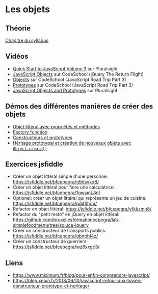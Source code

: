 # Les objets #

## Théorie ##

[Chapitre du syllabus](../syllabus/05_objets.pdf)

## Vidéos ##

- [Quick Start to JavaScript Volume 3](https://app.pluralsight.com/library/courses/quick-start-javascript-3-1918/exercise-files) sur Pluralsight	
- [JavaScript Objects](http://jquery-part2.codeschool.com/levels/2/challenges/1) sur CodeSchool (jQuery The Return Flight)
- [Objects](http://javascript-roadtrip-part3.codeschool.com/levels/4/challenges/1) sur CodeSchool (JavaScript Road Trip Part 3)
- [Prototypes](http://javascript-roadtrip-part3.codeschool.com/levels/5/challenges/1) sur CodeSchool (JavaScript Road Trip Part 3)
- [JavaScript Objects and Prototypes](https://app.pluralsight.com/library/courses/javascript-objects-prototypes/table-of-contents) sur Pluralsight

## Démos des différentes manières de créer des objets ##

- [Objet littéral avec propriétés et méthodes](https://jsfiddle.net/bfcepegra/fmdgt7s1/)
- [Factory function](https://jsfiddle.net/bfcepegra/yknz9gg5/)
- [Constructeurs et prototypes](https://jsfiddle.net/bfcepegra/ka98af72/)
- [Héritage prototypal et création de nouveaux objets avec `Object.create()`](https://jsfiddle.net/bfcepegra/nuhq2v0s/)

## Exercices jsfiddle ##

- Créer un objet littéral simple d'une personne: https://jsfiddle.net/bfcepegra/g9dsvkq8/
- Créer un objet littéral pour faire une calculatrice: https://jsfiddle.net/bfcepegra/1gwsmL4n/
- Optionel: créer un objet littéral qui représente un jeu de cuisine: https://jsfiddle.net/bfcepegra/pddfjtpm/
- Refactor en objet littéral: https://jsfiddle.net/bfcepegra/yfkkzmn8/
- Refactor du "petit resto" en jQuery en objet littéral: https://github.com/bruxellesformationcepegra/lab-simplefoodmenu/tree/soluce-jquery
- Créer un constructeur de transports publics: https://jsfiddle.net/bfcepegra/gbnphf4z/
- Créer un constructeur de guerriers: https://jsfiddle.net/bfcepegra/wz6xxgc3/

## Liens ## 

- https://www.miximum.fr/blog/pour-enfin-comprendre-javascript/
- https://blog.xebia.fr/2013/06/10/javascript-retour-aux-bases-constructeur-prototype-et-heritage/


